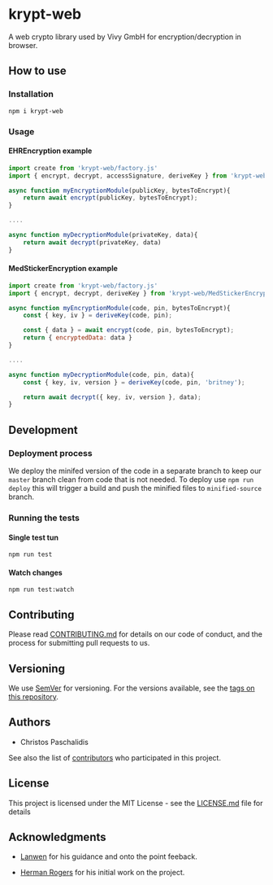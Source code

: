 # **krypt-web**

A web crypto library used by Vivy GmbH for encryption/decryption in browser.

## How to use

### Installation

```
npm i krypt-web
```

### Usage

#### EHREncryption example

```javascript
import create from 'krypt-web/factory.js'
import { encrypt, decrypt, accessSignature, deriveKey } from 'krypt-web/EHREncryption.js'

async function myEncryptionModule(publicKey, bytesToEncrypt){
    return await encrypt(publicKey, bytesToEncrypt);
}

....

async function myDecryptionModule(privateKey, data){
    return await decrypt(privateKey, data)
}
```

#### MedStickerEncryption example

```javascript
import create from 'krypt-web/factory.js'
import { encrypt, decrypt, deriveKey } from 'krypt-web/MedStickerEncryption.js'

async function myEncryptionModule(code, pin, bytesToEncrypt){
    const { key, iv } = deriveKey(code, pin);

    const { data } = await encrypt(code, pin, bytesToEncrypt);
    return { encryptedData: data }
}

....

async function myDecryptionModule(code, pin, data){
    const { key, iv, version } = deriveKey(code, pin, 'britney');

    return await decrypt({ key, iv, version }, data);
}
```

## Development 

### Deployment process

We deploy the minifed version of the code in a separate branch to keep our `master` branch clean from code that is not needed.
To deploy use `npm run deploy` this will trigger a build and push the minified files to `minified-source` branch.

### Running the tests

#### Single test tun

```
npm run test
```

#### Watch changes

```
npm run test:watch
```

## Contributing

Please read [CONTRIBUTING.md](https://github.com/UvitaTeam/krypt-web/blob/master/CONTRIBUTING.md) for details on our code of conduct, and the process for submitting pull requests to us.

## Versioning

We use [SemVer](http://semver.org/) for versioning. For the versions available, see the [tags on this repository](https://github.com/your/project/tags).

## Authors

- Christos Paschalidis

See also the list of [contributors](https://github.com/UvitaTeam/krypt-web/contributors) who participated in this project.

## License

This project is licensed under the MIT License - see the [LICENSE.md](https://github.com/UvitaTeam/krypt-web/blob/master/LICENSE.md) file for details

## Acknowledgments

- [Lanwen](https://github.com/lanwen) for his guidance and onto the point feeback.

- [Herman Rogers](https://github.com/herman-rogers) for his initial work on the project.

